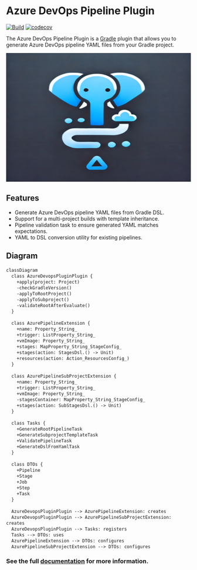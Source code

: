 # Azure DevOps Pipeline Plugin

[![Build](https://github.com/Jonatha1983/azure-devops-plugin/actions/workflows/build.yaml/badge.svg?branch=main)](https://github.com/Jonatha1983/azure-devops-plugin/actions/workflows/build.yaml)
[![codecov](https://codecov.io/gh/Jonatha1983/azure-devops-plugin/graph/badge.svg?token=7011WZ10IR)](https://codecov.io/gh/Jonatha1983/azure-devops-plugin)

The Azure DevOps Pipeline Plugin is a [Gradle](https://docs.gradle.org/current/userguide/userguide.html) plugin that
allows you to generate Azure DevOps pipeline YAML files from your Gradle project.

<img src=".idea/icon.png" alt="Azure DevOps Pipelines Plugin" style="width: 600px; height: 350px;" />

## Features

- Generate Azure DevOps pipeline YAML files from Gradle DSL.
- Support for a multi-project builds with template inheritance.
- Pipeline validation task to ensure generated YAML matches expectations.
- YAML to DSL conversion utility for existing pipelines.

## Diagram

```mermaid
classDiagram
  class AzureDevopsPluginPlugin {
    +apply(project: Project)
    -checkGradleVersion()
    -applyToRootProject()
    -applyToSubproject()
    -validateRootAfterEvaluate()
  }

  class AzurePipelineExtension {
    +name: Property_String_
    +trigger: ListProperty_String_
    +vmImage: Property_String_
    +stages: MapProperty_String_StageConfig_
    +stages(action: StagesDsl.() -> Unit)
    +resources(action: Action_ResourcesConfig_)
  }

  class AzurePipelineSubProjectExtension {
    +name: Property_String_
    +trigger: ListProperty_String_
    +vmImage: Property_String_
    -stagesContainer: MapProperty_String_StageConfig_
    +stages(action: SubStagesDsl.() -> Unit)
  }

  class Tasks {
    +GenerateRootPipelineTask
    +GenerateSubprojectTemplateTask
    +ValidatePipelineTask
    +GenerateDslFromYamlTask
  }

  class DTOs {
    +Pipeline
    +Stage
    +Job
    +Step
    +Task
  }

  AzureDevopsPluginPlugin --> AzurePipelineExtension: creates
  AzureDevopsPluginPlugin --> AzurePipelineSubProjectExtension: creates
  AzureDevopsPluginPlugin --> Tasks: registers
  Tasks --> DTOs: uses
  AzurePipelineExtension --> DTOs: configures
  AzurePipelineSubProjectExtension --> DTOs: configures
```

### See the full [documentation](https://jonatha1983.github.io/azure-devops-plugin/azure-devops-pipeline-plugin.html) for more information.

